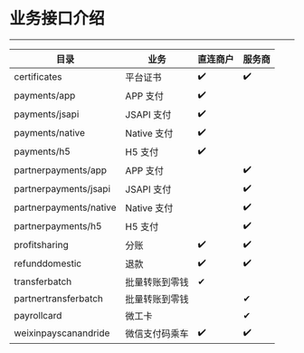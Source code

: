 # 业务接口介绍

---

| 目录 | 业务|直连商户|服务商|
| --- | --- | --- | --- |
| certificates | 平台证书 | ✔️ | ✔️ |
| payments/app | APP 支付| ✔️ | |
| payments/jsapi | JSAPI 支付| ✔️ | |
| payments/native | Native 支付 | ✔️ | |
| payments/h5 | H5 支付| ✔️ | |
| partnerpayments/app | APP 支付| | ✔️ |
| partnerpayments/jsapi | JSAPI 支付| | ✔️|
| partnerpayments/native | Native 支付 ||✔️|
| partnerpayments/h5 | H5 支付||✔️|
| profitsharing | 分账|✔️|✔️|
| refunddomestic | 退款|✔️|✔️|
| transferbatch|批量转账到零钱|✔| |
| partnertransferbatch|批量转账到零钱| |✔|
| payrollcard|微工卡| |✔|
| weixinpayscanandride | 微信支付码乘车 |✔️|✔️|
